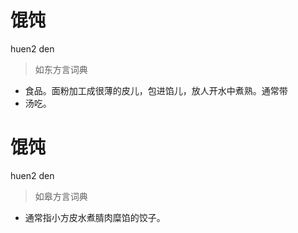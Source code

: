 # 馄饨
huen2 den
> 如东方言词典
- 食品。面粉加工成很薄的皮儿，包进馅儿，放人开水中煮熟。通常带
- 汤吃。

# 馄饨
huen2 den
> 如皋方言词典
- 通常指小方皮水煮腈肉糜馅的饺子。
